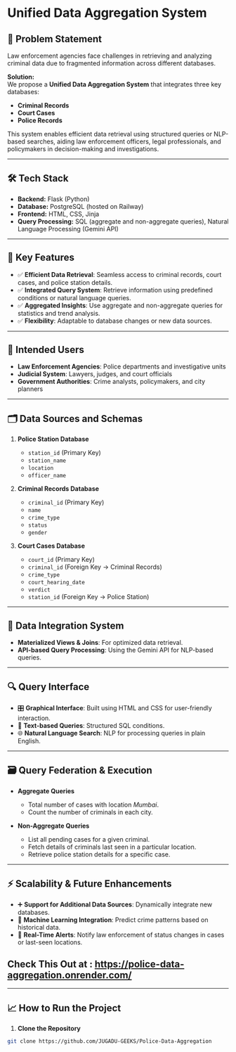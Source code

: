 # Unified Data Aggregation System

## 📖 Problem Statement
Law enforcement agencies face challenges in retrieving and analyzing criminal data due to fragmented information across different databases. 

**Solution:**  
We propose a **Unified Data Aggregation System** that integrates three key databases:  
- **Criminal Records**  
- **Court Cases**  
- **Police Records**  

This system enables efficient data retrieval using structured queries or NLP-based searches, aiding law enforcement officers, legal professionals, and policymakers in decision-making and investigations.

---

## 🛠️ Tech Stack
- **Backend:** Flask (Python)  
- **Database:** PostgreSQL (hosted on Railway)  
- **Frontend:** HTML, CSS, Jinja  
- **Query Processing:** SQL (aggregate and non-aggregate queries), Natural Language Processing (Gemini API)

---

## 🚀 Key Features
- ✅ **Efficient Data Retrieval**: Seamless access to criminal records, court cases, and police station details.  
- ✅ **Integrated Query System**: Retrieve information using predefined conditions or natural language queries.  
- ✅ **Aggregated Insights**: Use aggregate and non-aggregate queries for statistics and trend analysis.  
- ✅ **Flexibility**: Adaptable to database changes or new data sources.

---

## 👤 Intended Users
- **Law Enforcement Agencies**: Police departments and investigative units  
- **Judicial System**: Lawyers, judges, and court officials  
- **Government Authorities**: Crime analysts, policymakers, and city planners  

---

## 🗂️ Data Sources and Schemas
1. **Police Station Database**  
   - `station_id` (Primary Key)  
   - `station_name`  
   - `location`  
   - `officer_name`  

2. **Criminal Records Database**  
   - `criminal_id` (Primary Key)  
   - `name`  
   - `crime_type`  
   - `status`  
   - `gender`  

3. **Court Cases Database**  
   - `court_id` (Primary Key)  
   - `criminal_id` (Foreign Key → Criminal Records)  
   - `crime_type`  
   - `court_hearing_date`  
   - `verdict`  
   - `station_id` (Foreign Key → Police Station)

---

## 🔗 Data Integration System
- **Materialized Views & Joins**: For optimized data retrieval.  
- **API-based Query Processing**: Using the Gemini API for NLP-based queries.

---

## 🔍 Query Interface
- 🎛️ **Graphical Interface**: Built using HTML and CSS for user-friendly interaction.  
- 📝 **Text-based Queries**: Structured SQL conditions.  
- 🌐 **Natural Language Search**: NLP for processing queries in plain English.

---

## 🗃️ Query Federation & Execution
- **Aggregate Queries**  
    - Total number of cases with location *Mumbai*.  
    - Count the number of criminals in each city.  

- **Non-Aggregate Queries**  
    - List all pending cases for a given criminal.  
    - Fetch details of criminals last seen in a particular location.  
    - Retrieve police station details for a specific case.

---

## ⚡ Scalability & Future Enhancements
- ➕ **Support for Additional Data Sources**: Dynamically integrate new databases.  
- 🧠 **Machine Learning Integration**: Predict crime patterns based on historical data.  
- 🔔 **Real-Time Alerts**: Notify law enforcement of status changes in cases or last-seen locations.

## Check This Out at : https://police-data-aggregation.onrender.com/

---

## 📈 How to Run the Project
1. **Clone the Repository**  
```bash
git clone https://github.com/JUGADU-GEEKS/Police-Data-Aggregation
